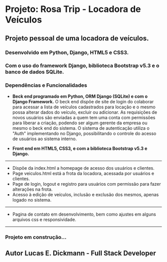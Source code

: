 # Projeto: Rosa Trip - Locadora de Veículos
## Projeto pessoal de uma locadora de veículos.

### Desenvolvido em Python, Django, HTML5 e CSS3.
### Com o uso do framework Django, biblioteca Bootstrap v5.3 e o banco de dados SQLite.

### Dependências e Funcionalidades

* **Beck end programado em Python, ORM Django (SQLite) e com o Django Framework.**
O beck end dispõe de site de login do colaborar para acessar a lista de veículos cadastrados para locação e o mesmo possa alterar dados do veículo, excluir ou adicionar.
As requisições de novos usuários são enviadas a quem tem uma conta com permissões para liberar a criação, podendo ser algum gerente da empresa ou mesmo o beck end do sistema.
O sistema de autenticação utiliza o "Auth" implementando no Django, possibilitando o controle do acesso de usuários ao sistema interno.

* **Front end em HTML5, CSS3, e com a biblioteca Bootstrap v5.3 e Django.**

---

* Dispõe da index.html a homepage de acesso dos usuários e clientes.
* Page veiculos.html está a frota da locadora, acessada por usuários e clientes.
* Page de login, logout e registro para usuários com permissão para fazer alterações na frota.
* Acesso à edição de veículos, inclusão e exclusão dos mesmos, apenas logado no sistema.
---

* Pagina de contato em desenvolvimento, bem como ajustes em alguns arquivos css e responsividade.
---

### Projeto em construção...

## Autor Lucas E. Dickmann - Full Stack Developer
